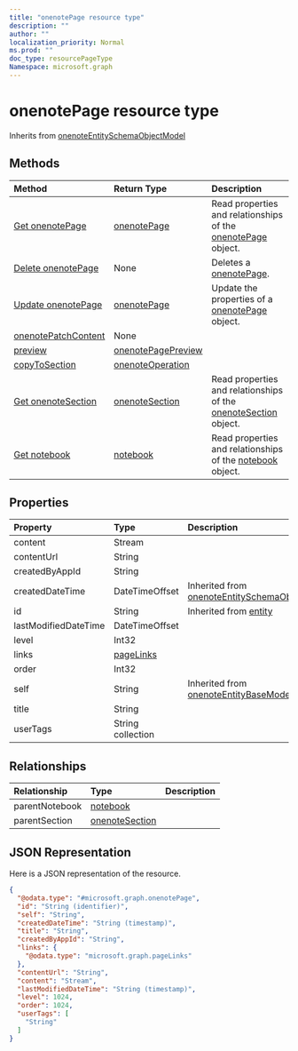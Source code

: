 ```yaml
---
title: "onenotePage resource type"
description: ""
author: ""
localization_priority: Normal
ms.prod: ""
doc_type: resourcePageType
Namespace: microsoft.graph
---
```



# onenotePage resource type




Inherits from [onenoteEntitySchemaObjectModel](../resources/onenoteEntitySchemaObjectModel.md)

## Methods
|Method|Return Type|Description|
|:---|:---|:---|
|[Get onenotePage](../api/onenotepage-get.md)|[onenotePage](../resources/onenotePage.md)|Read properties and relationships of the [onenotePage](../resources/onenotepage.md) object.|
|[Delete onenotePage](../api/onenotepage-delete.md)|None|Deletes a [onenotePage](../resources/onenotepage.md).|
|[Update onenotePage](../api/onenotepage-update.md)|[onenotePage](../resources/onenotePage.md)|Update the properties of a [onenotePage](../resources/onenotepage.md) object.|
|[onenotePatchContent](../api/onenotepage-onenotepatchcontent.md)|None||
|[preview](../api/onenotepage-preview.md)|[onenotePagePreview](../resources/onenotePagePreview.md)||
|[copyToSection](../api/onenotepage-copytosection.md)|[onenoteOperation](../resources/onenoteOperation.md)||
|[Get onenoteSection](../api/onenotesection-get.md)|[onenoteSection](../resources/onenoteSection.md)|Read properties and relationships of the [onenoteSection](../resources/onenotesection.md) object.|
|[Get notebook](../api/notebook-get.md)|[notebook](../resources/notebook.md)|Read properties and relationships of the [notebook](../resources/notebook.md) object.|

## Properties
|Property|Type|Description|
|:---|:---|:---|
|content|Stream||
|contentUrl|String||
|createdByAppId|String||
|createdDateTime|DateTimeOffset| Inherited from [onenoteEntitySchemaObjectModel](../resources/onenoteEntitySchemaObjectModel.md)|
|id|String| Inherited from [entity](../resources/entity.md)|
|lastModifiedDateTime|DateTimeOffset||
|level|Int32||
|links|[pageLinks](../resources/pageLinks.md)||
|order|Int32||
|self|String| Inherited from [onenoteEntityBaseModel](../resources/onenoteEntityBaseModel.md)|
|title|String||
|userTags|String collection||

## Relationships
|Relationship|Type|Description|
|:---|:---|:---|
|parentNotebook|[notebook](../resources/notebook.md)||
|parentSection|[onenoteSection](../resources/onenoteSection.md)||

## JSON Representation
Here is a JSON representation of the resource.
<!-- {
  "blockType": "resource",
  "keyProperty": "id",
  "@odata.type": "microsoft.graph.onenotePage",
  "baseType": "microsoft.graph.onenoteEntitySchemaObjectModel",
  "openType": false
}
-->
``` json
{
  "@odata.type": "#microsoft.graph.onenotePage",
  "id": "String (identifier)",
  "self": "String",
  "createdDateTime": "String (timestamp)",
  "title": "String",
  "createdByAppId": "String",
  "links": {
    "@odata.type": "microsoft.graph.pageLinks"
  },
  "contentUrl": "String",
  "content": "Stream",
  "lastModifiedDateTime": "String (timestamp)",
  "level": 1024,
  "order": 1024,
  "userTags": [
    "String"
  ]
}
```

